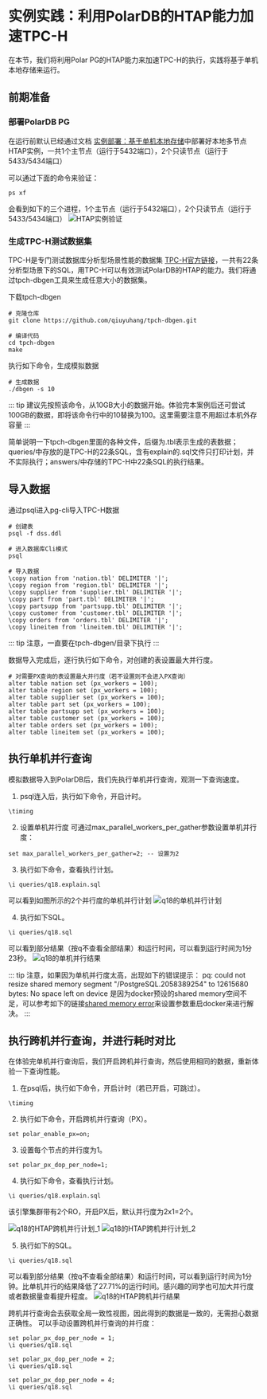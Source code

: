 # 实例实践：利用PolarDB的HTAP能力加速TPC-H

在本节，我们将利用Polar PG的HTAP能力来加速TPC-H的执行，实践将基于单机本地存储来运行。

## 前期准备

### 部署PolarDB PG
在运行前默认已经通过文档 [实例部署：基于单机本地存储](deploy-on-local-storage.md)中部署好本地多节点HTAP实例，一共1个主节点（运行于5432端口），2个只读节点（运行于5433/5434端口）

可以通过下面的命令来验证：

```cmd_test_instance
ps xf
```
会看到如下的三个进程，1个主节点（运行于5432端口），2个只读节点（运行于5433/5434端口）
![HTAP实例验证](../imgs/64_htap_process_test.png)


### 生成TPC-H测试数据集
TPC-H是专门测试数据库分析型场景性能的数据集 [TPC-H官方链接](https://www.tpc.org/tpch/default5.asp)，一共有22条分析型场景下的SQL，用TPC-H可以有效测试PolarDB的HTAP的能力。我们将通过tpch-dbgen工具来生成任意大小的数据集。

下载tpch-dbgen
```cmd_download_tpch-dbgen
# 克隆仓库
git clone https://github.com/qiuyuhang/tpch-dbgen.git

# 编译代码
cd tpch-dbgen
make
```

执行如下命令，生成模拟数据
```cmd_tpch_gen
# 生成数据
./dbgen -s 10
```
::: tip
建议先按照该命令，从10GB大小的数据开始。体验完本案例后还可尝试100GB的数据，即将该命令行中的10替换为100。这里需要注意不用超过本机外存容量
:::

简单说明一下tpch-dbgen里面的各种文件，后缀为.tbl表示生成的表数据；queries/中存放的是TPC-H的22条SQL，含有explain的.sql文件只打印计划，并不实际执行；answers/中存储的TPC-H中22条SQL的执行结果。


## 导入数据

通过psql进入pg-cli导入TPC-H数据
```cmd_load_tpch
# 创建表
psql -f dss.ddl

# 进入数据库Cli模式
psql

# 导入数据
\copy nation from 'nation.tbl' DELIMITER '|';
\copy region from 'region.tbl' DELIMITER '|';
\copy supplier from 'supplier.tbl' DELIMITER '|';
\copy part from 'part.tbl' DELIMITER '|';
\copy partsupp from 'partsupp.tbl' DELIMITER '|';
\copy customer from 'customer.tbl' DELIMITER '|';
\copy orders from 'orders.tbl' DELIMITER '|';
\copy lineitem from 'lineitem.tbl' DELIMITER '|';

```

::: tip
注意，一直要在tpch-dbgen/目录下执行
:::

数据导入完成后，逐行执行如下命令，对创建的表设置最大并行度。
```
# 对需要PX查询的表设置最大并行度（若不设置则不会进入PX查询）
alter table nation set (px_workers = 100);
alter table region set (px_workers = 100);
alter table supplier set (px_workers = 100);
alter table part set (px_workers = 100);
alter table partsupp set (px_workers = 100);
alter table customer set (px_workers = 100);
alter table orders set (px_workers = 100);
alter table lineitem set (px_workers = 100);
```

## 执行单机并行查询
模拟数据导入到PolarDB后，我们先执行单机并行查询，观测一下查询速度。
1. psql连入后，执行如下命令，开启计时。
```
\timing
```

2. 设置单机并行度
可通过max_parallel_workers_per_gather参数设置单机并行度：
```
set max_parallel_workers_per_gather=2; -- 设置为2
```

3. 执行如下命令，查看执行计划。
```
\i queries/q18.explain.sql
```

可以看到如图所示的2个并行度的单机并行计划
![q18的单机并行计划](../imgs/65_htap_single_parallel.png)

4. 执行如下SQL。
```
\i queries/q18.sql
```

可以看到部分结果（按q不查看全部结果）和运行时间，可以看到运行时间为1分23秒。
![q18的单机并行结果](../imgs/68_htap_single_result.png)


::: tip
注意，如果因为单机并行度太高，出现如下的错误提示：
pq: could not resize shared memory segment "/PostgreSQL.2058389254" to 12615680 bytes: No space left on device
是因为docker预设的shared memory空间不足，可以参考如下的链接[shared memory error](https://stackoverflow.com/questions/56751565/pq-could-not-resize-shared-memory-segment-no-space-left-on-device)来设置参数重启docker来进行解决。
:::

## 执行跨机并行查询，并进行耗时对比
在体验完单机并行查询后，我们开启跨机并行查询，然后使用相同的数据，重新体验一下查询性能。

1. 在psql后，执行如下命令，开启计时（若已开启，可跳过）。
```
\timing
```

2. 执行如下命令，开启跨机并行查询（PX）。
```
set polar_enable_px=on;
```

3. 设置每个节点的并行度为1。
```
set polar_px_dop_per_node=1;
```


4. 执行如下命令，查看执行计划。
```
\i queries/q18.explain.sql
```

该引擎集群带有2个RO，开启PX后，默认并行度为2x1=2个。

![q18的HTAP跨机并行计划_1](../imgs/66_htap_px_parallel_1.png)
![q18的HTAP跨机并行计划_2](../imgs/67_htap_px_parallel_2.png)


5. 执行如下的SQL。
```
\i queries/q18.sql
```


可以看到部分结果（按q不查看全部结果）和运行时间，可以看到运行时间为1分钟。比单机并行的结果降低了27.71\%的运行时间。感兴趣的同学也可加大并行度或者数据量查看提升程度。
![q18的HTAP跨机并行结果](../imgs/69_htap_px_result.png)


跨机并行查询会去获取全局一致性视图，因此得到的数据是一致的，无需担心数据正确性。
可以手动设置跨机并行查询的并行度：
```
set polar_px_dop_per_node = 1;
\i queries/q18.sql 

set polar_px_dop_per_node = 2;
\i queries/q18.sql 

set polar_px_dop_per_node = 4;
\i queries/q18.sql
```